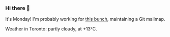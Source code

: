 ### Hi there :wave:

It's Monday! I'm probably working for [this bunch](https://github.com/kohofinancial), maintaining a Git mailmap.

Weather in Toronto: partly cloudy, at +13°C.
